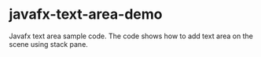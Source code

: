 # javafx-text-area-demo
Javafx text area sample code. The code shows how to add text area on the scene using stack pane.
